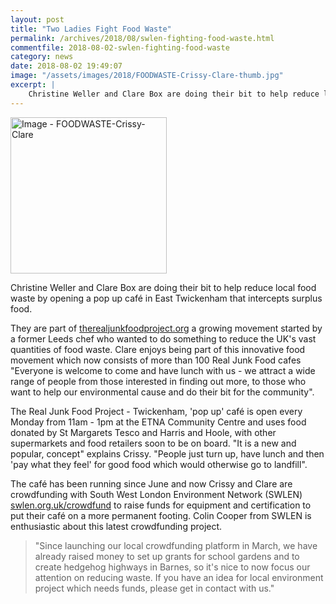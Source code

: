 ```yaml
---
layout: post
title: "Two Ladies Fight Food Waste"
permalink: /archives/2018/08/swlen-fighting-food-waste.html
commentfile: 2018-08-02-swlen-fighting-food-waste
category: news
date: 2018-08-02 19:49:07
image: "/assets/images/2018/FOODWASTE-Crissy-Clare-thumb.jpg"
excerpt: |
    Christine Weller and Clare Box are doing their bit to help reduce local food waste by opening a pop up caf&#233; in East Twickenham that intercepts surplus food.   
---
```

<a href="/assets/images/2018/FOODWASTE-Crissy-Clare.jpg" title="Click for a larger image"><img src="/assets/images/2018/FOODWASTE-Crissy-Clare-thumb.jpg" width="250" alt="Image - FOODWASTE-Crissy-Clare"  class="photo right"/></a>

Christine Weller and Clare Box are doing their bit to help reduce local food waste by opening a pop up caf&#233; in East Twickenham that intercepts surplus food.

They are part of [therealjunkfoodproject.org](https://therealjunkfoodproject.org ) a growing movement started by a former Leeds chef who wanted to do something to reduce the UK's vast quantities of food waste. Clare enjoys being part of this innovative food movement which now consists of more than 100 Real Junk Food cafes "Everyone is welcome to come and have lunch with us - we attract a wide range of people from those interested in finding out more, to those who want to help our environmental cause and do their bit for the community".

The Real Junk Food Project - Twickenham, 'pop up' caf&#233; is open every Monday from 11am - 1pm at the ETNA Community Centre and uses food donated by St Margarets Tesco and Harris and Hoole, with other supermarkets and food retailers soon to be on board. "It is a new and popular, concept" explains Crissy. "People just turn up, have lunch and then 'pay what they feel' for good food which would otherwise go to landfill".

The caf&#233; has been running since June and now Crissy and Clare are crowdfunding with&nbsp;South West London Environment Network (SWLEN) [swlen.org.uk/crowdfund](https://swlen.org.uk/campaigns/reduce-food-waste-in-twickenham/) to raise funds for equipment and certification to put their caf&#233; on a more permanent footing. Colin Cooper from SWLEN is enthusiastic about this latest crowdfunding project.

> "Since launching our local crowdfunding platform in March, we have already raised money to set up grants for school gardens and to create hedgehog highways in Barnes, so it's nice to now focus our attention on reducing waste. If you have an idea for local environment project which needs funds, please get in contact with us."
